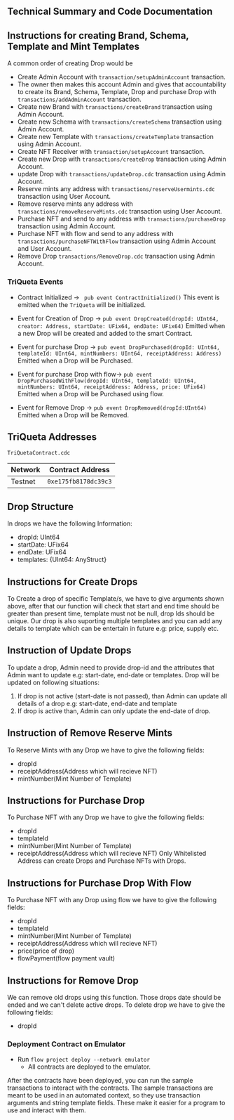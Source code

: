 ## Technical Summary and Code Documentation

## Instructions for creating Brand, Schema, Template and Mint Templates

A common order of creating Drop would be

- Create Admin Account with `transaction/setupAdminAccount` transaction.
- The owner then makes this account Admin and gives that accountability to create its Brand, Schema, Template, Drop
  and purchase Drop with `transactions/addAdminAccount` transaction.
- Create new Brand with `transactions/createBrand` transaction using Admin Account.
- Create new Schema with `transactions/createSchema` transaction using Admin Account.
- Create new Template with `transactions/createTemplate` transaction using Admin Account.
- Create NFT Receiver with `transaction/setupAccount` transaction.
- Create new Drop with `transactions/createDrop` transaction using Admin Account.
- update Drop with `transactions/updateDrop.cdc` transaction using Admin Account.
- Reserve mints any address with `transactions/reserveUsermints.cdc` transaction using User Account.
- Remove reserve mints any address with `transactions/removeReserveMints.cdc` transaction using User Account.
- Purchase NFT and send to any address with `transactions/purchaseDrop` transaction using Admin Account.
- Purchase NFT with flow and send to any address with `transactions/purchaseNFTWithFlow` transaction using Admin Account and User Account.
- Remove Drop `transactions/RemoveDrop.cdc` transaction using Admin Account.

### TriQueta Events

- Contract Initialized ->
  ` pub event ContractInitialized()`
  This event is emitted when the `TriQueta` will be initialized.

- Event for Creation of Drop ->
  `pub event DropCreated(dropId: UInt64, creator: Address, startDate: UFix64, endDate: UFix64)`
  Emitted when a new Drop will be created and added to the smart Contract.

- Event for purchase Drop ->
  `pub event DropPurchased(dropId: UInt64, templateId: UInt64, mintNumbers: UInt64, receiptAddress: Address)`
  Emitted when a Drop will be Purchased.

- Event for purchase Drop with flow->
  `pub event DropPurchasedWithFlow(dropId: UInt64, templateId: UInt64, mintNumbers: UInt64, receiptAddress: Address, price: UFix64)`
  Emitted when a Drop will be Purchased using flow.

- Event for Remove Drop ->
  `pub event DropRemoved(dropId:UInt64)`
  Emitted when a Drop will be Removed.

## TriQueta Addresses

`TriQuetaContract.cdc`

| Network | Contract Address     |
| ------- | -------------------- |
| Testnet | `0xe175fb8178dc39c3` |

## Drop Structure

In drops we have the following Information:

- dropId: UInt64
- startDate: UFix64
- endDate: UFix64
- templates: {UInt64: AnyStruct}

## Instructions for Create Drops

To Create a drop of specific Template/s, we have to give arguments shown above, after that our function will check that start and end time should be greater than present time, template must not be null, drop Ids should be unique. Our drop is also suporting multiple templates and you can add any details to template which can be entertain in future e.g: price, supply etc.

## Instruction of Update Drops

To update a drop, Admin need to provide drop-id and the attributes that Admin want to update e.g: start-date, end-date or templates. Drop will be updated on following situations:

1. If drop is not active (start-date is not passed), than Admin can update all details of a drop e.g: start-date, end-date and template
2. If drop is active than, Admin can only update the end-date of drop.

## Instruction of Remove Reserve Mints

To Reserve Mints with any Drop we have to give the following fields:

- dropId
- receiptAddress(Address which will recieve NFT)
- mintNumber(Mint Number of Template)

## Instructions for Purchase Drop

To Purchase NFT with any Drop we have to give the following fields:

- dropId
- templateId
- mintNumber(Mint Number of Template)
- receiptAddress(Address which will recieve NFT)
  Only Whitelisted Address can create Drops and Purchase NFTs with Drops.

## Instructions for Purchase Drop With Flow

To Purchase NFT with any Drop using flow we have to give the following fields:

- dropId
- templateId
- mintNumber(Mint Number of Template)
- receiptAddress(Address which will recieve NFT)
- price(price of drop)
- flowPayment(flow payment vault)

## Instructions for Remove Drop

We can remove old drops using this function. Those drops date should be ended and we can't delete active drops. To delete drop we have to give the following fields:

- dropId

### Deployment Contract on Emulator

- Run `flow project deploy --network emulator`
  - All contracts are deployed to the emulator.

After the contracts have been deployed, you can run the sample transactions
to interact with the contracts. The sample transactions are meant to be used
in an automated context, so they use transaction arguments and string template
fields. These make it easier for a program to use and interact with them.
